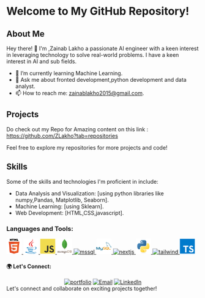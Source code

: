 # Welcome to My GitHub Repository!

## About Me

Hey there! 👋 I'm ,Zainab Lakho a passionate AI engineer with a keen interest in leveraging technology to solve real-world problems. I have a keen interest in AI and sub fields.
- 🌱 I’m currently learning Machine Learning.
- 💬 Ask me about fronted development,python development and data analyst.
- 📫 How to reach me: zainablakho2015@gmail.com.
 

## Projects

Do check out my Repo for Amazing content on this link : https://github.com/ZLakho?tab=repositories

Feel free to explore my repositories for more projects and code!

## Skills

Some of the skills and technologies I'm proficient in include:

 
- Data Analysis and Visualization: [using python libraries like numpy,Pandas, Matplotlib, Seaborn].
- Machine Learning: [using Sklearn].
- Web Development: [HTML,CSS,javascript].

<h3 align="left">Languages and Tools:</h3>
<p align="left"><a href="https://www.w3.org/html/" target="_blank" rel="noreferrer"> <img src="https://raw.githubusercontent.com/devicons/devicon/master/icons/html5/html5-original-wordmark.svg" alt="html5" width="40" height="40"/> </a> <a href="https://www.java.com" target="_blank" rel="noreferrer"> <img src="https://raw.githubusercontent.com/devicons/devicon/master/icons/java/java-original.svg" alt="java" width="40" height="40"/> </a> <a href="https://developer.mozilla.org/en-US/docs/Web/JavaScript" target="_blank" rel="noreferrer"> <img src="https://raw.githubusercontent.com/devicons/devicon/master/icons/javascript/javascript-original.svg" alt="javascript" width="40" height="40"/> </a> <a href="https://www.mongodb.com/" target="_blank" rel="noreferrer"> <img src="https://raw.githubusercontent.com/devicons/devicon/master/icons/mongodb/mongodb-original-wordmark.svg" alt="mongodb" width="40" height="40"/> </a> <a href="https://www.microsoft.com/en-us/sql-server" target="_blank" rel="noreferrer"> <img src="https://www.svgrepo.com/show/303229/microsoft-sql-server-logo.svg" alt="mssql" width="40" height="40"/> </a> <a href="https://www.mysql.com/" target="_blank" rel="noreferrer"> <img src="https://raw.githubusercontent.com/devicons/devicon/master/icons/mysql/mysql-original-wordmark.svg" alt="mysql" width="40" height="40"/> </a> <a href="https://nextjs.org/" target="_blank" rel="noreferrer"> <img src="https://cdn.worldvectorlogo.com/logos/nextjs-2.svg" alt="nextjs" width="40" height="40"/> </a> <a href="https://www.python.org" target="_blank" rel="noreferrer"> <img src="https://raw.githubusercontent.com/devicons/devicon/master/icons/python/python-original.svg" alt="python" width="40" height="40"/> </a> <a href="https://tailwindcss.com/" target="_blank" rel="noreferrer"> <img src="https://www.vectorlogo.zone/logos/tailwindcss/tailwindcss-icon.svg" alt="tailwind" width="40" height="40"/> </a> <a href="https://www.typescriptlang.org/" target="_blank" rel="noreferrer"> <img src="https://raw.githubusercontent.com/devicons/devicon/master/icons/typescript/typescript-original.svg" alt="typescript" width="40" height="40"/> </a> </p>

 
 
#### 🌍 Let's Connect:
<div align="center">
    <a href="https://zlakho.github.io/My-Portfolio/"><img src="https://img.shields.io/badge/-Website-0D1117?style=for-the-badge&logo=google-chrome&logoColor=00AFFF" alt="portfolio"></a>
    <a href="Zainablakho2015@gmail.com"><img src="https://img.shields.io/badge/-Email-0D1117?style=for-the-badge&logo=protonmail&logoColor=00AFFF" alt="Email"></a>
    <a href="https://www.linkedin.com/in/zainab-lakho-339223241"><img src="https://img.shields.io/badge/-LinkedIn-0D1117?style=for-the-badge&logo=linkedin&logoColor=004080" alt="LinkedIn"></a>
</div>
Let's connect and collaborate on exciting projects together!
